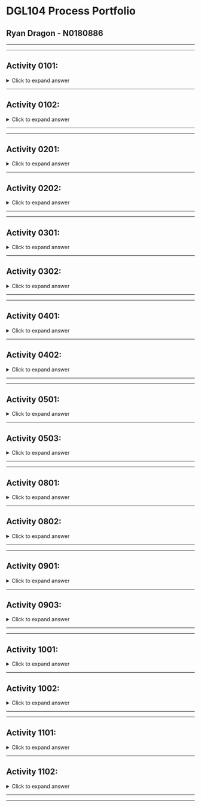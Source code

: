 # **DGL104 Process Portfolio**
## Ryan Dragon - N0180886
---
---
## **Activity 0101:**

<details>
<summary>Click to expand answer</summary>

During the first semester of my Web and Mobile Application Development Diploma program, I struggled to work out what loops to use in specific situations. After learning and experiencing multiple coding languages, I learned the difference between loops such as for, for-in, while, etc. Once I started to become more comfortable with the code, I was able to confidently browse W3Schools and past assignments if I ever had issues come up again. With this deeper understanding I was able to effectively find solutions to a wide array of issues I have encountered over the last year and a half.

</details>

---

## **Activity 0102:**

<details>
<summary>Click to expand answer</summary>

<details>
<summary>Example Code</summary>

```javascript
"use strict";

// Canvas references
const canvas = document.querySelector("canvas");
const ctx = canvas.getContext("2d");

// UI references
const restartButton = document.querySelector("#restart");
const undoButton = document.querySelector("#undo");
const colorSelectButtons = document.querySelectorAll(".color-select");

// Constants
const CELL_COLORS = {
    red: [255, 0, 0],
    blue: [0, 0, 255],
    white: [255, 255, 255],
};
const CELLS_PER_AXIS = 3;
const CELL_WIDTH = canvas.width / CELLS_PER_AXIS;
const CELL_HEIGHT = canvas.height / CELLS_PER_AXIS;

// Game objects
let replacementColor = CELL_COLORS.red;
let grids;

// Game Logic

function startGame(startingGrid = []) {
    if (startingGrid.length === 0) {
        startingGrid = initializeGrid();
    }
    initializeHistory(startingGrid);
    updateBoard();
    undoButton.disabled = true;
}

function initializeGrid() {
    const newGrid = [];
    for (let i = 0; i < CELLS_PER_AXIS * CELLS_PER_AXIS; i++) {
        newGrid.push(CELL_COLORS.white);
    }
    return newGrid;
}

function initializeHistory(startingGrid) {
    grids = [];
    grids.push(startingGrid);
}

function rollBackHistory() {
    if (grids.length > 0) {
        grids = grids.slice(0, grids.length - 1);
    }
    if (grids.length == 1) {
        undoButton.disabled = true;
    }
}

function renderCells(grid) {
    for (let i = 0; i < grid.length; i++) {
        ctx.fillStyle = `rgb(${grid[i][0]}, ${grid[i][1]}, ${grid[i][2]})`;
        ctx.fillRect(
            (i % CELLS_PER_AXIS) * CELL_WIDTH,
            Math.floor(i / CELLS_PER_AXIS) * CELL_HEIGHT,
            CELL_WIDTH,
            CELL_HEIGHT
        );
    }
}

function updateGridAt(mousePositionX, mousePositionY) {
    const gridCoordinates = convertCartesiansToGrid(
        mousePositionX,
        mousePositionY
    );
    const newGrid = grids[grids.length - 1].slice();
    squareFill(
        newGrid,
        gridCoordinates,
        newGrid[gridCoordinates.row * CELLS_PER_AXIS + gridCoordinates.column]
    );
    grids.push(newGrid);
    undoButton.disabled = false;
}

function squareFill(grid, gridCoordinate, colorToChange) {
    if (arraysAreEqual(colorToChange, replacementColor)) {
        return;
    } else {
        grid[
            gridCoordinate.row * CELLS_PER_AXIS + gridCoordinate.column
        ] = replacementColor;
    }
    return;
}

function renderLines() {
    ctx.beginPath();
    ctx.moveTo(200, 0);
    ctx.lineTo(200, 600);
    ctx.lineWidth = 5;
    ctx.stroke();
    ctx.beginPath();
    ctx.moveTo(400, 0);
    ctx.lineTo(400, 600);
    ctx.lineWidth = 5;
    ctx.stroke();
    ctx.beginPath();
    ctx.moveTo(0, 200);
    ctx.lineTo(600, 200);
    ctx.lineWidth = 5;
    ctx.stroke();
    ctx.beginPath();
    ctx.moveTo(0, 400);
    ctx.lineTo(600, 400);
    ctx.lineWidth = 5;
    ctx.stroke();
}

function restart() {
    startGame(grids[0]);
}

function updateBoard() {
    renderCells(grids[grids.length - 1]);
    renderLines();
}

// Event Listeners

canvas.addEventListener("mousedown", gridClickHandler);
function gridClickHandler(event) {
    updateGridAt(event.offsetX, event.offsetY);
    updateBoard();
}

restartButton.addEventListener("mousedown", restartClickHandler);
function restartClickHandler() {
    restart();
}

undoButton.addEventListener("mousedown", undoLastMove);
function undoLastMove() {
    rollBackHistory();
    updateBoard();
}

colorSelectButtons.forEach((button) => {
    button.addEventListener(
        "mousedown",
        () => (replacementColor = CELL_COLORS[button.name])
    );
});

// Helper Functions

// To convert canvas coordinates to grid coordinates
function convertCartesiansToGrid(xPos, yPos) {
    return {
        column: Math.floor(xPos / CELL_WIDTH),
        row: Math.floor(yPos / CELL_HEIGHT),
    };
}

// To compare two arrays
function arraysAreEqual(arr1, arr2) {
    if (arr1.length != arr2.length) {
        return false;
    } else {
        for (let i = 0; i < arr1.length; i++) {
            if (arr1[i] != arr2[i]) {
                return false;
            }
        }
        return true;
    }
}

//Start game
startGame();
```
</details>


### **3 Areas of Improvement:**
1. Comments aren't completely sufficient throughout the code. While there were comments, it would have been much more beneficial to explain each section of the code to further explain how it all works together.</br></br>
2. Loops located in rollBackHistory should be reformatted to a single if-esle loop, rather than two seperate if statements, this would be a much cleaner control flow.</br></br>
3. Indentation used to clean up some of the Functions/Arrays have irregular indentation. Many CONST elements and nested loops were not indented correctly, and correct indentation is absolutely essential when writing code.

</details>


---
---

## **Activity 0201:**
<details>
<summary>Click to expand answer</summary>

## **App Chosen:** *TikTok*
> The values inherent to TikTok helped me identify the target user base as those who are "Generation Z". Younger individuals have a high attachment to social media, and being able to post and share content with others has always been a great way to captivate a young audience. By entertaining, educating (in some ways), it earns people money, it informs, and it also serves as a distraction and is a way to pass time. All of those values make TikTok much more attractive.

</details>

---

## **Activity 0202:**
<details>
<summary>Click to expand answer</summary>

<details>
<summary>Example Code</summary>

```javascript
"use strict";

// Canvas references
const canvas = document.querySelector("canvas");
const ctx = canvas.getContext("2d");

// UI references
const restartButton = document.querySelector("#restart");
const undoButton = document.querySelector("#undo");
const colorSelectButtons = document.querySelectorAll(".color-select");

// Constants
const CELL_COLORS = {
    red: [255, 0, 0],
    blue: [0, 0, 255],
    white: [255, 255, 255],
};
const CELLS_PER_AXIS = 3;
const CELL_WIDTH = canvas.width / CELLS_PER_AXIS;
const CELL_HEIGHT = canvas.height / CELLS_PER_AXIS;

// Game objects
let replacementColor = CELL_COLORS.red;
let grids;

// Game Logic

function startGame(startingGrid = []) {
    if (startingGrid.length === 0) {
        startingGrid = initializeGrid();
    }
    initializeHistory(startingGrid);
    updateBoard();
    undoButton.disabled = true;
}

function initializeGrid() {
    const newGrid = [];
    for (let i = 0; i < CELLS_PER_AXIS * CELLS_PER_AXIS; i++) {
        newGrid.push(CELL_COLORS.white);
    }
    return newGrid;
}

function initializeHistory(startingGrid) {
    grids = [];
    grids.push(startingGrid);
}

function rollBackHistory() {
    if (grids.length > 0) {
        grids = grids.slice(0, grids.length - 1);
    }
    if (grids.length == 1) {
        undoButton.disabled = true;
    }
}

function renderCells(grid) {
    for (let i = 0; i < grid.length; i++) {
        ctx.fillStyle = `rgb(${grid[i][0]}, ${grid[i][1]}, ${grid[i][2]})`;
        ctx.fillRect(
            (i % CELLS_PER_AXIS) * CELL_WIDTH,
            Math.floor(i / CELLS_PER_AXIS) * CELL_HEIGHT,
            CELL_WIDTH,
            CELL_HEIGHT
        );
    }
}

function updateGridAt(mousePositionX, mousePositionY) {
    const gridCoordinates = convertCartesiansToGrid(
        mousePositionX,
        mousePositionY
    );
    const newGrid = grids[grids.length - 1].slice();
    squareFill(
        newGrid,
        gridCoordinates,
        newGrid[gridCoordinates.row * CELLS_PER_AXIS + gridCoordinates.column]
    );
    grids.push(newGrid);
    undoButton.disabled = false;
}

function squareFill(grid, gridCoordinate, colorToChange) {
    if (arraysAreEqual(colorToChange, replacementColor)) {
        return;
    } else {
        grid[
            gridCoordinate.row * CELLS_PER_AXIS + gridCoordinate.column
        ] = replacementColor;
    }
    return;
}

function renderLines() {
    ctx.beginPath();
    ctx.moveTo(200, 0);
    ctx.lineTo(200, 600);
    ctx.lineWidth = 5;
    ctx.stroke();
    ctx.beginPath();
    ctx.moveTo(400, 0);
    ctx.lineTo(400, 600);
    ctx.lineWidth = 5;
    ctx.stroke();
    ctx.beginPath();
    ctx.moveTo(0, 200);
    ctx.lineTo(600, 200);
    ctx.lineWidth = 5;
    ctx.stroke();
    ctx.beginPath();
    ctx.moveTo(0, 400);
    ctx.lineTo(600, 400);
    ctx.lineWidth = 5;
    ctx.stroke();
}

function restart() {
    startGame(grids[0]);
}

function updateBoard() {
    renderCells(grids[grids.length - 1]);
    renderLines();
}

// Event Listeners

canvas.addEventListener("mousedown", gridClickHandler);
function gridClickHandler(event) {
    updateGridAt(event.offsetX, event.offsetY);
    updateBoard();
}

restartButton.addEventListener("mousedown", restartClickHandler);
function restartClickHandler() {
    restart();
}

undoButton.addEventListener("mousedown", undoLastMove);
function undoLastMove() {
    rollBackHistory();
    updateBoard();
}

colorSelectButtons.forEach((button) => {
    button.addEventListener(
        "mousedown",
        () => (replacementColor = CELL_COLORS[button.name])
    );
});

// Helper Functions

// To convert canvas coordinates to grid coordinates
function convertCartesiansToGrid(xPos, yPos) {
    return {
        column: Math.floor(xPos / CELL_WIDTH),
        row: Math.floor(yPos / CELL_HEIGHT),
    };
}

// To compare two arrays
function arraysAreEqual(arr1, arr2) {
    if (arr1.length != arr2.length) {
        return false;
    } else {
        for (let i = 0; i < arr1.length; i++) {
            if (arr1[i] != arr2[i]) {
                return false;
            }
        }
        return true;
    }
}

//Start game
startGame();
```
</details>

> Some identifiers I would have changed would be the variable names used for the buttons. (restartButton, undoButton, colorSelectButtons). Rather than using camelCase for these, it would make more sense to me to start the variable name with "button_" followed by their specific use. This would make it easier to point to the button inside of a function by typing "button_" and seeing all the options I have created. camelCase is nice, but having the variable names saved as camelCase will not allow me to see if the value is a variable or a constant.

</details>

---
---

## **Activity 0301:**
<details>
<summary>Click to expand answer</summary>

## **App Chosen:** *Instagram*
### \**I do not have access to an android device, so I've opted to using the progressive web version vs. the iOS version.*\*

| Web Version  | iOS Version |
| --- | --- |
|![Web Version](https://github.com/n0180886/Process-Portfolio/blob/main/images/webApp.PNG?raw=true)|![iOS Version](https://github.com/n0180886/Process-Portfolio/blob/main/images/iOS.PNG?raw=true)|

## Differences:
- iOS utilizes space on the screen.
- webApp does not utilize dark mode through phone settings. I believe 
- webApp includes app name in header
- no need to have app downloaded and updates on webApp, latest updates will automatically be loaded when page loads.
- pages and content loaded much faster on native app.

</details>

---

## **Activity 0302:**
<details>
<summary>Click to expand answer</summary>

## **Developer Document chosen:** [Apple Developer Technologies](https://developer.apple.com/documentation/technologies)

> The section I decided to look at is the [Apple Pay on the Web](https://developer.apple.com/documentation/apple_pay_on_the_web) section. It was laid out very clearly, with lots of whitespace and it make each step of the process obvious to the reader. It provided insight into each aspect of implementing apple pay using a javascript-based API. Throughout the documentation, there are countless threads of information to thoroughly introduce you to different API's, concepts, and their functionality.

</details>

---
---

## **Activity 0401:**
<details>
<summary>Click to expand answer</summary>

## **Pattern Chosen:** [Bond Personal Security](https://pttrns.com/applications/763#8950)

> I believe this pattern is effective not only for its use of intelligence and also one-handed use. The most important functions on screen are in an easy to access part of the screen making it much easier for the user to manage and navigate.


</details>

---

## **Activity 0402:**
<details>
<summary>Click to expand answer</summary>

## **Pseudo Class Chosen:** *Split2*

### **Why?**

> because split1 relies on opening a file for reading, while split2 uses a given line. A main benefit of coding orthgonol is to produce code that promotes reuse. Using a given line vs. a file would be much easier to use in the future, and can be easilly reconfigurable and reengineered.

</details>

---
---

## **Activity 0501:**
<details>
<summary>Click to expand answer</summary>

**MVC:**
> Model, View, and Controller.
> - Model acts as a model for the data within the app.
> - View deals with what can be seen in the UI by a user.
> - Controller controls the interaction between the Model and the View. The view and the model have no direct connection to eachother, but they both connect to the controller.

**MVP:**
> Very similar to the MVC architecture, but the controller is replaced with the presenter. The presenter is responsible for changing the view, as the view very rarely calls on the presenter. 

**MVVM:**
> The MVVM (Model, View, View-Model) architecture is where data binding really holds strong. Data Binding is when UI components located in thje layout/view are binded to data sources within the model of the app. For example, if a slider present on the page is changed, not only would the model be updated, but if the data was displayed as a text on the view, that value would update as well.

</details>

---

## **Activity 0503:**
<details>
<summary>Click to expand answer</summary>

| Kata #1 | Kata #2 |
| --- | --- |
|![Kata #1](https://github.com/n0180886/Process-Portfolio/blob/main/images/Kata_1.JPG?raw=true)|![Kata #2](https://github.com/n0180886/Process-Portfolio/blob/main/images/Kata_1.JPG?raw=true)|

</details>

---
---

## **Activity 0801:**
<details>
<summary>Click to expand answer</summary>

> MVI is a uni-diurectional flow, example: View -> ViewModel -> Model -> View...

> MVI is Different than MVC as MVC has a high level of coupling between it's components, while MVI does not.

> All in all, each architechture has it's benefits. MVI would be best for scalability, MVC would be good for smaller projects as it requires less code, MVP would be much more reusable and easier to test, and MVVM is similar to MVP but without the coupling between the ViewModel and the View.

</details>

---

## **Activity 0802:**
<details>
<summary>Click to expand answer</summary>

## **App Chosen:** *Snapchat*
- The resources critical to the functionality of the Snapchat app in my opinion would be primarily disk space, while still requiring ample power, processing and sensor usage. 

- The sensors on the phone would be used to determine speed, height, temperature etc that are available to be shown on different 'filters' offered inside the app. 

- The app also keeps a local copy of all 'stories' and snapchats(when told) on the app, this can accumulate very fast meaning you would need ample storage.

</details>

---
---

## **Activity 0901:**
<details>
<summary>Click to expand answer</summary>

## **Apps Chosen:** *8Ball Pool* & *Domino's*
---
### **8Ball Pool:**
<p>
Use of notifications:
</p>

- Notifies user to use 'Loot Crate' system in the app, only after app is closed.
- Notifies user of friends active on game, again only after app is closed.
- Passage of time during loading screen shows the user a loading percentage, and a button that offers to play offline in the event that loading online data fails.

<p>
Offline Usage:
</p>

- Gives player two options: 1, play the game with a friend on the same device by passing the phone back and forth. 2, 

---

### **Domino's:**
<p>
Use of notifications:
</p>

- Passage of time is shown in the loading screen with a small loading icon, no show of percentage or time loading.
- Notifications are sent when new deals are presented, usually as a CTA to drive sales.
- Notifications are also sent when pizza order status has been updated.

<p>
Offline Usage:
</p>

- App is unable to be used offline.

</details>

---

## **Activity 0903:**
<details>
<summary>Click to expand answer</summary>

### **Which of the 4 steps have I used before?**
<p>I have used all of the steps before. Studying the data, hypothesizing, experimenting, and repeating those 3 steps.</p>

### **Is there one step that you feel you've done particularly well?**
> I believe I am strongest with experimenting. When something doesn't work as I intended, I tend to try multiple different things before I proceed. Finding different ways to achieve the same outcome is very rewarding, sometimes you can find much more efficient methods.

### **Is there one step that you feel you could improve on?**
> Hypothesizing. I have problems with this because I cannot visualize it in my mind on how it could work exactly, without writing the code down. Having the code in front of me and testing different methods is the only way I can bug-fix.

### **Might there be situations where this four step process won't work?**
> In the event there are no code errors, compiles correctly, but still doesn't work, I don't think this method would work as intended. When there is absolutely no clue where the error exists, you would not be able to hypothesize the answer, and you would not know where to start experimenting with the code.

</details>

---
---

## **Activity 1001:**
<details>
<summary>Click to expand answer</summary>

<p>I've found myself programming by coincidence a few times throughout my schooling. During some projects/assignments I would go through various commands or functions not really knowing what the outcome would be. Once it worked as intended, I wouldn't think twice about why it worked. After reading how to program deliberately, I find that always being aware of what I'm doing ultimately helped me learn.</p>

</details>

---

## **Activity 1002:**
<details>
<summary>Click to expand answer</summary>

<p>Assertions would have helped me in many situations. Situations where an integer/double produced was incorrect but would carry on and eventually give me a false response, it would have been nice to know what that value was without having to debug and figure it out as the code progresses. </p>

</details>

---
---

## **Activity 1101:**
<details>
<summary>Click to expand answer</summary>



</details>

---

## **Activity 1102:**
<details>
<summary>Click to expand answer</summary>

## **Chosen IDE:** *Visual Studio Code*

### **Feature:** *Rename Symbol using F2*

<p>When a variable is selected, user can press 'F2' and enter a new name. Once entered, will change name of variable throughout files where it is present.</p>

</details>

---
---